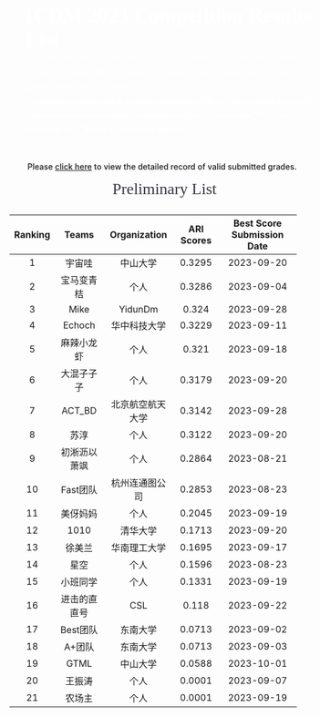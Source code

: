 <style>
.ICDM-banner {
    width: 100%;
    background-image: url("https://mdn.alipayobjects.com/huamei_qcdryc/afts/img/A*c41lRYAbTeYAAAAAAAAAAAAADgOBAQ/original");
    background-size: cover;
    background-repeat:no-repeat;
    font-family: AlibabaPuHuiTi_2_85_Bold;
    padding: 28px;
    color:#fff;
    font-size: 36px;
    font-weight: 700;
}
.p20{
    padding:0 20px;
}
.ICDM-part-title {
    height: 45px;
    width: 100%;
    font-family: AlibabaPuHuiTi_2_85_Bold;
    font-size: 28px;
    color: rgba(26, 27, 37, 0.88);
     font-weight:500;
     margin:15px 0;
     text-align:center;
}
.ICDM-part-text {
    font-family: PingFangSC;
    font-weight: 400;
    font-size: 14px;
    color: rgba(26, 27, 37, 0.65);
    line-height: 25px;
}
</style>

<div class="ICDM-banner">
    ICDM 2023 Competition Results List
    <div class="ICDM-part-text" style="color:#fff;">
    The evaluation function of the preliminary and semi-final stage is calculated according to Adjusted rand score (ARI). The result is the highest score in history, and the score list is updated on the website every day (T+1).
    <br>
    <strong style="color:#fff;">Contestants are requested to name the submitted txt file as "{team name}(required)-{organization name}(required)-{index}(optional).txt", for example "MaXiaoan-Individual.txt", "David-XXUniversity-exp1.txt".</strong>
    </div>
</div>

<div style="margin-top: 16px; font-weight: 500; text-align: right;">Please <a href='https://github.com/TuGraph-family/tugraph-db/discussions/284' target='_blank'>click here</a> to view the detailed record of valid submitted grades.</div>


<div class="ICDM-part-title p20">
Preliminary List
</div>

| Ranking | Teams | Organization | ARI Scores | Best Score Submission Date |
|:--------------------:|:----------------------:|:----------------------:|:--------------------:|:----------------------:|
|1|宇宙哇|中山大学|0.3295|2023-09-20|
|2|宝马变青桔|个人|0.3286|2023-09-04|
|3|Mike|YidunDm|0.324|2023-09-28|
|4|Echoch|华中科技大学|0.3229|2023-09-11|
|5|麻辣小龙虾|个人|0.321|2023-09-18|
|6|大混子子子|个人|0.3179|2023-09-20|
|7|ACT_BD|北京航空航天大学|0.3142|2023-09-28|
|8|苏淳|个人|0.3122|2023-09-20|
|9|初淅沥以萧飒|个人|0.2864|2023-08-21|
|10|Fast团队|杭州连通图公司|0.2853|2023-08-23|
|11|美伢妈妈|个人|0.2045|2023-09-19|
|12|1010|清华大学|0.1713|2023-09-20|
|13|徐美兰|华南理工大学|0.1695|2023-09-17|
|14|星空|个人|0.1596|2023-08-23|
|15|小班同学|个人|0.1331|2023-09-19|
|16|进击的直直号|CSL|0.118|2023-09-22|
|17|Best团队|东南大学|0.0713|2023-09-02|
|18|A+团队|东南大学|0.0713|2023-09-03|
|19|GTML|中山大学|0.0588|2023-10-01|
|20|王振涛|个人|0.0001|2023-09-07|
|21|农场主|个人|0.0001|2023-09-19|
